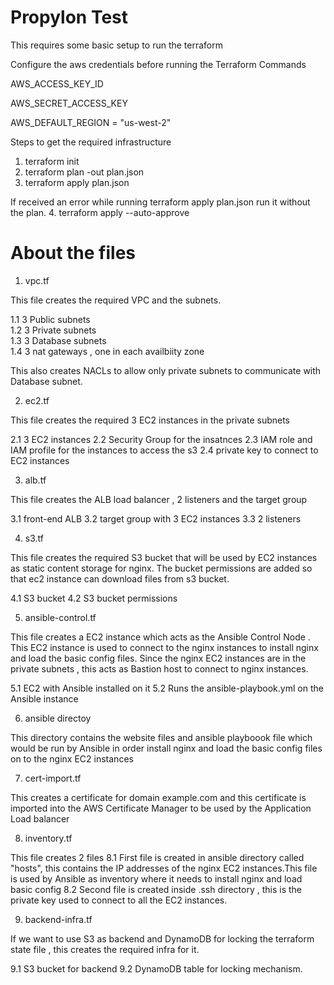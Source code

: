 # Propylon Test

This requires some basic setup to run the terraform 

Configure the aws credentials before running the Terraform Commands

AWS_ACCESS_KEY_ID  

AWS_SECRET_ACCESS_KEY  

AWS_DEFAULT_REGION = "us-west-2"  


Steps to get the required infrastructure 

1. terraform init
2. terraform plan -out plan.json
3. terraform apply plan.json

If received an error while running terraform apply plan.json run it without the plan.
4. terraform apply --auto-approve

# About the files
1. vpc.tf

This file creates the required VPC and the subnets.  

 1.1   3 Public subnets   
 1.2   3 Private subnets  
 1.3   3 Database subnets  
 1.4   3 nat gateways , one in each availbiity zone

This also creates NACLs to allow only private subnets to communicate with Database subnet.

2. ec2.tf

This file creates the required 3 EC2 instances in the private subnets

   2.1   3 EC2 instances 
   2.2   Security Group for the insatnces 
   2.3   IAM role and IAM profile for the instances to access the s3 
   2.4   private key to connect to EC2 instances

3. alb.tf

This file creates the ALB load balancer , 2 listeners and the target group 

  3.1 front-end ALB
  3.2 target group with 3 EC2 instances 
  3.3 2 listeners 

4. s3.tf

This file creates the required S3 bucket that will be used by EC2 instances as static content storage for nginx. The bucket permissions are added so that ec2 instance can download files from s3 bucket.

  4.1 S3 bucket 
  4.2 S3 bucket permissions

5. ansible-control.tf

This file creates a EC2 instance which acts as the Ansible Control Node . This EC2 instance is used to connect to the nginx instances to install nginx and load the basic config files. Since the nginx EC2 instances are in the private subnets , this acts as Bastion host to connect to nginx instances.
 
   5.1 EC2 with Ansible installed on it
   5.2 Runs the ansible-playbook.yml on the Ansible instance

6. ansible directoy 

This directory contains the website files and ansible playboook file which would be run by Ansible in order install nginx and load the basic config files on to the nginx EC2 instances

7. cert-import.tf 

This creates a certificate for domain example.com and this certificate is imported into the AWS Certificate Manager to be used by the Application Load balancer 

8. inventory.tf 

This file creates 2 files 
  8.1  First file is created in ansible directory called "hosts", this contains the IP addresses of the nginx EC2 
   instances.This file is used by Ansible as inventory where it needs to install nginx and load basic config
  8.2  Second file is created inside .ssh directory , this is the private key used to connect to all the EC2 instances.  

9. backend-infra.tf

If we want to use S3 as backend and DynamoDB for locking the terraform state file , this creates the required infra for it.

  9.1 S3 bucket for backend
  9.2 DynamoDB table for locking mechanism.
